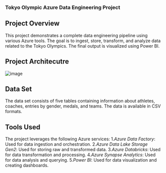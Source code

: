 ### Tokyo Olympic Azure Data Engineering Project ###

## Project Overview ##
This project demonstrates a complete data engineering pipeline using various Azure tools. The goal is to ingest, store, transform, and analyze data related to the Tokyo Olympics. The final output is visualized using Power BI.

## Project Architecutre ##
![image](https://github.com/user-attachments/assets/a3a6bcff-88e8-4c8c-b8b2-bc3349ecba42)

## Data Set ##
The data set consists of five tables containing information about athletes, coaches, entries by gender, medals, and teams. The data is available in CSV formats.

## Tools Used ##

The project leverages the following Azure services:
1.*Azure Data Factory*: Used for data ingestion and orchestration.
2.*Azure Data Lake Storage Gen2*: Used for storing raw and transformed data.
3.*Azure Databricks*: Used for data transformation and processing.
4.*Azure Synapse Analytics*: Used for data analysis and querying.
5.*Power BI*: Used for data visualization and creating dashboards.
